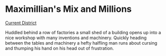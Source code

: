 # Maximillian's Mix and Millions
[Current District](Current%20District%20Overview.md)

Huddled behind a row of factories a small shed of a building opens up into a nice workshop with many inventions and machinery. Quickly heading between the tables and machinery a hefty halfling man runs about cursing and thumping his hand on his head out of frustration.